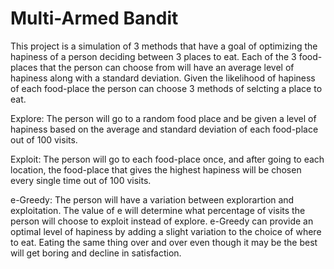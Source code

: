 # Multi-Armed Bandit

This project is a simulation of 3 methods that have a goal of optimizing the hapiness of a person deciding between 3 places to eat. Each of the 3 food-places that the person can choose from will have an average level of hapiness along with a standard deviation. Given the likelihood of hapiness of each food-place the person can choose 3 methods of selcting a place to eat.

Explore: The person will go to a random food place and be given a level of hapiness based on the average and standard deviation of each food-place out of 100 visits.

Exploit: The person will go to each food-place once, and after going to each location, the food-place that gives the highest hapiness will be chosen every single time out of 100 visits.

e-Greedy: The person will have a variation between explorartion and exploitation. The value of e will determine what percentage of visits the person will choose to exploit instead of explore. e-Greedy can provide an optimal level of hapiness by adding a slight variation to the choice of where to eat. Eating the same thing over and over even though it may be the best will get boring and decline in satisfaction.

